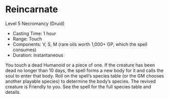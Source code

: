 # Reincarnate
Level 5 Necromancy (Druid)

- Casting Time: 1 hour
- Range: Touch
- Components: V, S, M (rare oils worth 1,000+ GP, which the spell consumes)
- Duration: Instantaneous

You touch a dead Humanoid or a piece of one. If the creature has been dead no longer than 10 days, the spell forms a new body for it and calls the soul to enter that body. Roll on the spell’s species table (or the GM chooses another playable species) to determine the body’s species. The revived creature is Friendly to you. See the spell for the full species table and details.
